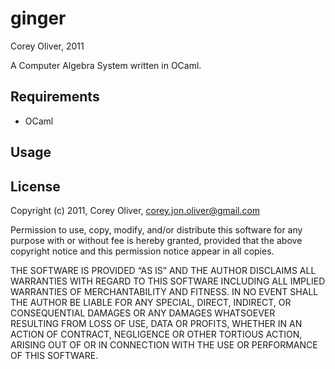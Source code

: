 ginger
================================================================
Corey Oliver, 2011

A Computer Algebra System written in OCaml.

Requirements
------------
  * OCaml

Usage
-----

License
-------

Copyright (c) 2011, Corey Oliver, corey.jon.oliver@gmail.com

Permission to use, copy, modify, and/or distribute this software for
any purpose with or without fee is hereby granted, provided that the
above copyright notice and this permission notice appear in all
copies.

THE SOFTWARE IS PROVIDED “AS IS” AND THE AUTHOR DISCLAIMS ALL
WARRANTIES WITH REGARD TO THIS SOFTWARE INCLUDING ALL IMPLIED
WARRANTIES OF MERCHANTABILITY AND FITNESS. IN NO EVENT SHALL THE
AUTHOR BE LIABLE FOR ANY SPECIAL, DIRECT, INDIRECT, OR CONSEQUENTIAL
DAMAGES OR ANY DAMAGES WHATSOEVER RESULTING FROM LOSS OF USE, DATA OR
PROFITS, WHETHER IN AN ACTION OF CONTRACT, NEGLIGENCE OR OTHER
TORTIOUS ACTION, ARISING OUT OF OR IN CONNECTION WITH THE USE OR
PERFORMANCE OF THIS SOFTWARE.

[1]: http://pypi.python.org/pypi/pip
[2]: http://tilloy.net/dev/pyexiv2/